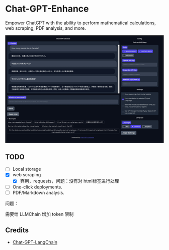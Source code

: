 # Chat-GPT-Enhance

Empower ChatGPT with the ability to perform mathematical calculations, web scraping, PDF analysis, and more.

![](img/0.1.jpeg)

## TODO

- [ ] Local storage
- [x] web scraping
    - [x] 弃用，requests，问题：没有对 html标签进行处理
- [ ] One-click deployments.
- [ ] PDF/Markdown analysis.

问题：

需要给 LLMChain 增加 token 限制

## Credits

- [Chat-GPT-LangChain](https://huggingface.co/spaces/JavaFXpert/Chat-GPT-LangChain/tree/main)
